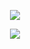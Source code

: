 <p align="center">
  <img class="img" src="https://github-readme-stats.vercel.app/api/top-langs/?username=IAmTheOnion&hide=css,html&text_color=grovbox" />
</p>
<p align="center">
  <img class="img" src="https://github.r2v.ch/codewars?user=CooBula&top_languages=true" />
</p>
